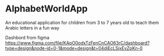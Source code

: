 # AlphabetWorldApp
An educational application for children from 3 to 7 years old to teach them Arabic letters in a fun way

Dashbord from figma
https://www.figma.com/file/KApO0odxTzFenCnCAO63rC/dashboard?type=design&node-id=0-1&mode=design&t=04djEcLSjxEvZpKn-0
